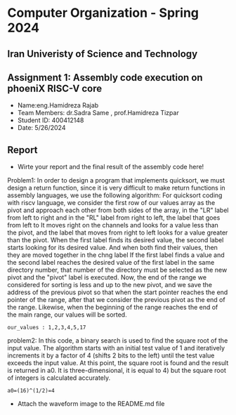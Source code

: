 Computer Organization - Spring 2024
==============================================================
## Iran Univeristy of Science and Technology
## Assignment 1: Assembly code execution on phoeniX RISC-V core

- Name:eng.Hamidreza Rajab
- Team Members: dr.Sadra Same , prof.Hamidreza Tizpar
- Student ID: 400412148
- Date: 5/26/2024

## Report

- Wirte your report and the final result of the assembly code here!

Problem1:
    In order to design a program that implements quicksort, we must design a return function, since it is very difficult to make return functions in assembly languages, we use the following algorithm:
    For quicksort coding with riscv language, we consider the first row of our values array as the pivot and approach each other from both sides of the array, in the "LR" label from left to right and in the "RL" label from right to left, the label that goes from left to It moves right on the channels and looks for a value less than the pivot, and the label that moves from right to left looks for a value greater than the pivot. When the first label finds its desired value, the second label starts looking for its desired value. And when both find their values, then they are moved together in the chng label
    If the first label finds a value and the second label reaches the desired value of the first label in the same directory number, that number of the directory must be selected as the new pivot and the "pivot" label is executed.
    Now, the end of the range we considered for sorting is less and up to the new pivot, and we save the address of the previous pivot so that when the start pointer reaches the end pointer of the range, after that we consider the previous pivot as the end of the range. 
    Likewise, when the beginning of the range reaches the end of the main range, our values will be sorted.

    our_values : 1,2,3,4,5,17




problem2:
    In this code, a binary search is used to find the square root of the input value. The algorithm starts with an initial test value of 1 and iteratively increments it by a factor of 4 (shifts 2 bits to the left) until the test value exceeds the input value. At this point, the square root is found and the result is returned in a0. It is three-dimensional, it is equal to 4) but the square root of integers is calculated accurately.

    a0=(16)^(1/2)=4

- Attach the waveform image to the README.md file
